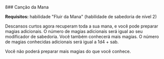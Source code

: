 8## Canção da Mana

**Requisitos:** habilidade "Fluir da Mana" (habilidade de sabedoria de nível 2)

Descansos curtos agora recuperam toda a sua mana, e você pode preparar magias adicionais. O número de magias adicionais será igual ao seu modificador de sabedoria. Você também conhecerá mais magias. O número de magias conhecidas adicionais será igual a 1d4 + sab.

Você não poderá preparar mais magias do que você conhece.